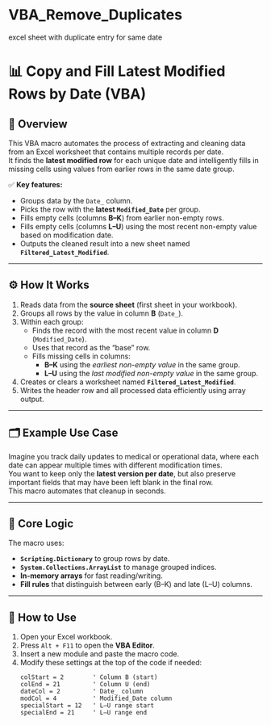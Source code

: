 # VBA_Remove_Duplicates
excel sheet with duplicate entry for same date
# 📊 Copy and Fill Latest Modified Rows by Date (VBA)

## 🧩 Overview
This VBA macro automates the process of extracting and cleaning data from an Excel worksheet that contains multiple records per date.  
It finds the **latest modified row** for each unique date and intelligently fills in missing cells using values from earlier rows in the same date group.

✅ **Key features:**
- Groups data by the `Date_` column.  
- Picks the row with the **latest `Modified_Date`** per group.  
- Fills empty cells (columns **B–K**) from earlier non-empty rows.  
- Fills empty cells (columns **L–U**) using the most recent non-empty value based on modification date.  
- Outputs the cleaned result into a new sheet named **`Filtered_Latest_Modified`**.

---

## ⚙️ How It Works
1. Reads data from the **source sheet** (first sheet in your workbook).  
2. Groups all rows by the value in column **B** (`Date_`).  
3. Within each group:
   - Finds the record with the most recent value in column **D** (`Modified_Date`).
   - Uses that record as the “base” row.
   - Fills missing cells in columns:
     - **B–K** using the *earliest non-empty value* in the same group.
     - **L–U** using the *last modified non-empty value* in the same group.
4. Creates or clears a worksheet named **`Filtered_Latest_Modified`**.
5. Writes the header row and all processed data efficiently using array output.

---

## 🗂️ Example Use Case
Imagine you track daily updates to medical or operational data, where each date can appear multiple times with different modification times.  
You want to keep only the **latest version per date**, but also preserve important fields that may have been left blank in the final row.  
This macro automates that cleanup in seconds.

---

## 🧠 Core Logic
The macro uses:
- **`Scripting.Dictionary`** to group rows by date.
- **`System.Collections.ArrayList`** to manage grouped indices.
- **In-memory arrays** for fast reading/writing.
- **Fill rules** that distinguish between early (B–K) and late (L–U) columns.

---

## 🚀 How to Use
1. Open your Excel workbook.  
2. Press `Alt + F11` to open the **VBA Editor**.  
3. Insert a new module and paste the macro code.  
4. Modify these settings at the top of the code if needed:
   ```vba
   colStart = 2        ' Column B (start)
   colEnd = 21         ' Column U (end)
   dateCol = 2         ' Date_ column
   modCol = 4          ' Modified_Date column
   specialStart = 12   ' L–U range start
   specialEnd = 21     ' L–U range end

